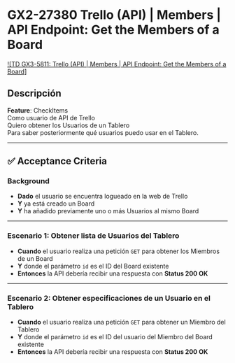 # GX2-27380 Trello (API) | Members | API Endpoint: Get the Members of a Board

[![TD GX3-5811: Trello (API) | Members | API Endpoint: Get the Members of a Board]](https://upexgalaxy47.atlassian.net/browse/GX3-5811)

## Descripción

**Feature**: CheckItems  
Como usuario de API de Trello  
Quiero obtener los Usuarios de un Tablero  
Para saber posteriormente qué usuarios puedo usar en el Tablero.

---

## ✅ Acceptance Criteria

### Background

- **Dado** el usuario se encuentra logueado en la web de Trello  
- **Y** ya está creado un Board  
- **Y** ha añadido previamente uno o más Usuarios al mismo Board  

---

### Escenario 1: Obtener lista de Usuarios del Tablero  

- **Cuando** el usuario realiza una petición `GET` para obtener los Miembros de un Board  
- **Y** donde el parámetro `id` es el ID del Board existente  
- **Entonces** la API debería recibir una respuesta con **Status 200 OK**

---

### Escenario 2: Obtener especificaciones de un Usuario en el Tablero  

- **Cuando** el usuario realiza una petición `GET` para obtener un Miembro del Tablero  
- **Y** donde el parámetro `id` es el ID del usuario del Miembro del Board existente  
- **Entonces** la API debería recibir una respuesta con **Status 200 OK**
